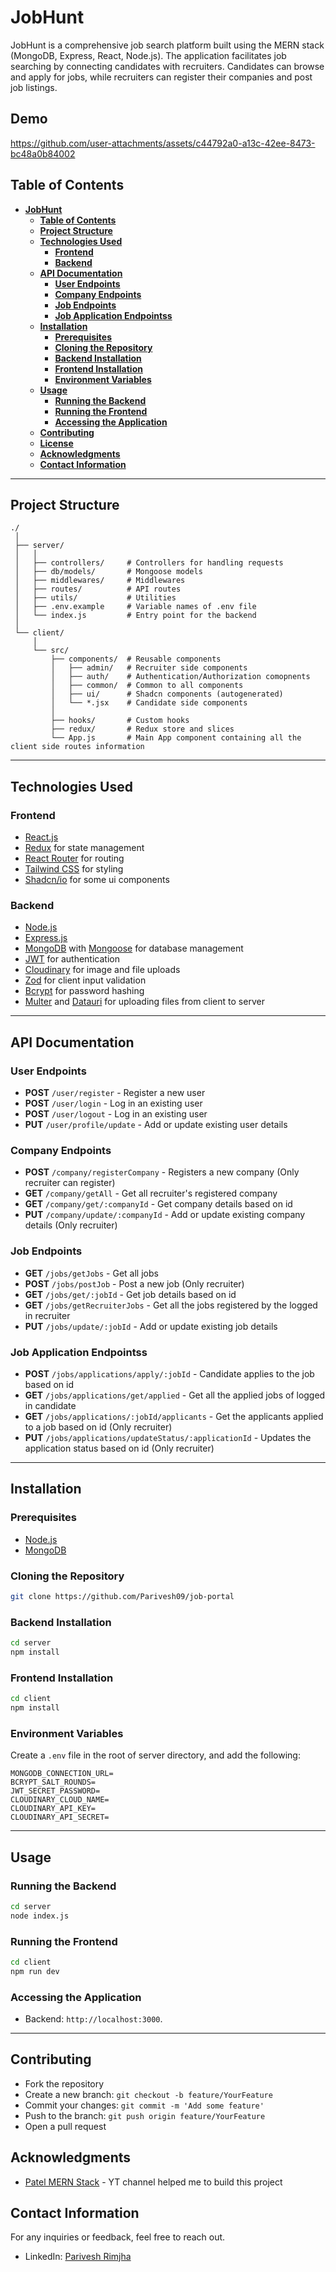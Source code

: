# **JobHunt**

JobHunt is a comprehensive job search platform built using the MERN stack (MongoDB, Express, React, Node.js). The application facilitates job searching by connecting candidates with recruiters. Candidates can browse and apply for jobs, while recruiters can register their companies and post job listings.

## **Demo**
https://github.com/user-attachments/assets/c44792a0-a13c-42ee-8473-bc48a0b84002

## **Table of Contents**

- [**JobHunt**](#jobhunt)
  - [**Table of Contents**](#table-of-contents)
  - [**Project Structure**](#project-structure)
  - [**Technologies Used**](#technologies-used)
    - [**Frontend**](#frontend)
    - [**Backend**](#backend)
  - [**API Documentation**](#api-documentation)
    - [**User Endpoints**](#user-endpoints)
    - [**Company Endpoints**](#company-endpoints)
    - [**Job Endpoints**](#job-endpoints)
    - [**Job Application Endpointss**](#job-application-endpointss)
  - [**Installation**](#installation)
    - [**Prerequisites**](#prerequisites)
    - [**Cloning the Repository**](#cloning-the-repository)
    - [**Backend Installation**](#backend-installation)
    - [**Frontend Installation**](#frontend-installation)
    - [**Environment Variables**](#environment-variables)
  - [**Usage**](#usage)
    - [**Running the Backend**](#running-the-backend)
    - [**Running the Frontend**](#running-the-frontend)
    - [**Accessing the Application**](#accessing-the-application)
  - [**Contributing**](#contributing)
  - [**License**](#license)
  - [**Acknowledgments**](#acknowledgments)
  - [**Contact Information**](#contact-information)

---

## **Project Structure**

```plaintext
./
 │
 ├── server/
 │   │
 │   ├── controllers/     # Controllers for handling requests
 │   ├── db/models/       # Mongoose models
 │   ├── middlewares/     # Middlewares
 │   ├── routes/          # API routes
 │   ├── utils/           # Utilities
 │   ├── .env.example     # Variable names of .env file
 │   └── index.js         # Entry point for the backend
 │
 └── client/
     │
     └── src/
         ├── components/  # Reusable components
         │   ├── admin/   # Recruiter side components
         │   ├── auth/    # Authentication/Authorization comopnents
         │   ├── common/  # Common to all components
         │   ├── ui/      # Shadcn components (autogenerated)
         │   └── *.jsx    # Candidate side components
         │
         ├── hooks/       # Custom hooks
         ├── redux/       # Redux store and slices
         └── App.js       # Main App component containing all the client side routes information
```

---

## **Technologies Used**

### **Frontend**

- [React.js](https://reactjs.org/)
- [Redux](https://redux.js.org/) for state management
- [React Router](https://reactrouter.com/) for routing
- [Tailwind CSS](https://tailwindcss.com/) for styling
- [Shadcn/io](https://ui.shadcn.com/) for some ui components

### **Backend**

- [Node.js](https://nodejs.org/)
- [Express.js](https://expressjs.com/)
- [MongoDB](https://www.mongodb.com/) with [Mongoose](https://mongoosejs.com/) for database management
- [JWT](https://jwt.io/) for authentication
- [Cloudinary](https://cloudinary.com/) for image and file uploads
- [Zod](https://zod.dev/) for client input validation
- [Bcrypt](https://www.npmjs.com/package/bcrypt) for password hashing
- [Multer](https://www.npmjs.com/package/multer) and [Datauri](https://www.npmjs.com/package/datauri) for uploading files from client to server

---

## **API Documentation**

### **User Endpoints**

- **POST** `/user/register` - Register a new user
- **POST** `/user/login` - Log in an existing user
- **POST** `/user/logout` - Log in an existing user
- **PUT** `/user/profile/update` - Add or update existing user details

### **Company Endpoints**

- **POST** `/company/registerCompany` - Registers a new company (Only recruiter can register)
- **GET** `/company/getAll` - Get all recruiter's registered company
- **GET** `/company/get/:companyId` - Get company details based on id
- **PUT** `/company/update/:companyId` - Add or update existing company details (Only recruiter)

### **Job Endpoints**

- **GET** `/jobs/getJobs` - Get all jobs
- **POST** `/jobs/postJob` - Post a new job (Only recruiter)
- **GET** `/jobs/get/:jobId` - Get job details based on id
- **GET** `/jobs/getRecruiterJobs` - Get all the jobs registered by the logged in recruiter
- **PUT** `/jobs/update/:jobId` - Add or update existing job details

### **Job Application Endpointss**

- **POST** `/jobs/applications/apply/:jobId` - Candidate applies to the job based on id
- **GET** `/jobs/applications/get/applied` - Get all the applied jobs of logged in candidate
- **GET** `/jobs/applications/:jobId/applicants` - Get the applicants applied to a job based on id (Only recruiter)
- **PUT** `/jobs/applications/updateStatus/:applicationId` - Updates the application status based on id (Only recruiter)

---

## **Installation**

### **Prerequisites**

- [Node.js](https://nodejs.org/en/)
- [MongoDB](https://www.mongodb.com/try/download/community)

### **Cloning the Repository**

```bash
git clone https://github.com/Parivesh09/job-portal
```

### **Backend Installation**

```bash
cd server
npm install
```

### **Frontend Installation**

```bash
cd client
npm install
```

### **Environment Variables**

Create a `.env` file in the root of server directory, and add the following:

```plaintext
MONGODB_CONNECTION_URL=
BCRYPT_SALT_ROUNDS=
JWT_SECRET_PASSWORD=
CLOUDINARY_CLOUD_NAME=
CLOUDINARY_API_KEY=
CLOUDINARY_API_SECRET=
```

---

## **Usage**

### **Running the Backend**

```bash
cd server
node index.js
```

### **Running the Frontend**

```bash
cd client
npm run dev
```

### **Accessing the Application**

- Backend: `http://localhost:3000`.

---

## **Contributing**

- Fork the repository
- Create a new branch: `git checkout -b feature/YourFeature`
- Commit your changes: `git commit -m 'Add some feature'`
- Push to the branch: `git push origin feature/YourFeature`
- Open a pull request

## **Acknowledgments**

- [Patel MERN Stack](https://www.youtube.com/@patelmernstack) - YT channel helped me to build this project

## **Contact Information**

For any inquiries or feedback, feel free to reach out.

- LinkedIn: [Parivesh Rimjha ](https://www.linkedin.com/in/parivesh-rimjha-672a1b206/)
